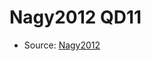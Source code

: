 <a name="material" />

# Nagy2012 QD11
<script type="application/ld+json">
  {
    "@context": "https://schema.org/",
    "@type": "ChemicalSubstance",
    "http://purl.org/dc/terms/conformsTo":
      {
        "@type": "CreativeWork",
        "@id": "https://bioschemas.org/profiles/ChemicalSubstance/0.4-RELEASE/"
      },
    "@id": "https://egonw.github.io/nanowiki/nanowiki137.html#material",
    "name": "Nagy2012 QD11",
    "sameAs": "http://127.0.0.1/mediawiki/index.php/Special:URIResolver/Nagy2012_QD11"
  }
</script>


* Source: [Nagy2012](Nagy2012.md)

